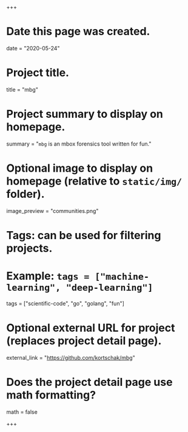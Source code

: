 +++
# Date this page was created.
date = "2020-05-24"

# Project title.
title = "mbg"

# Project summary to display on homepage.
summary = "`mbg` is an mbox forensics tool written for fun."

# Optional image to display on homepage (relative to `static/img/` folder).
image_preview = "communities.png"

# Tags: can be used for filtering projects.
# Example: `tags = ["machine-learning", "deep-learning"]`
tags = ["scientific-code", "go", "golang", "fun"]

# Optional external URL for project (replaces project detail page).
external_link = "https://github.com/kortschak/mbg"

# Does the project detail page use math formatting?
math = false

+++

